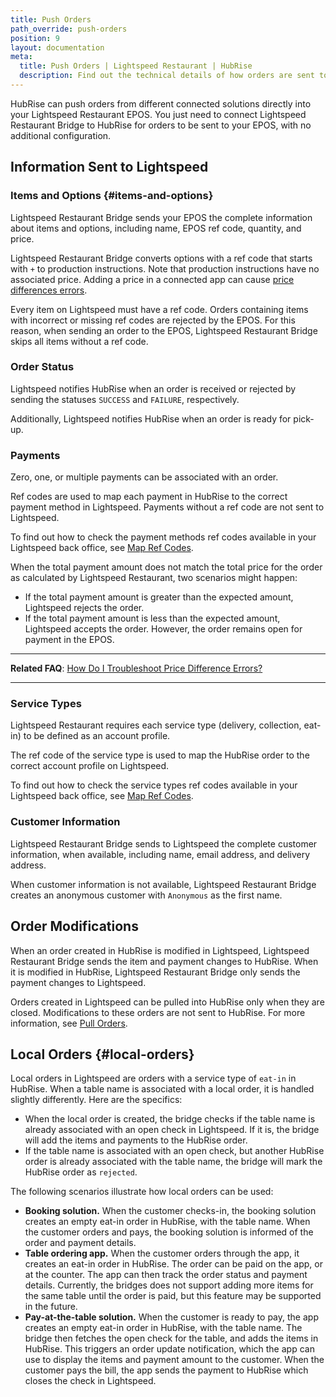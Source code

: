 ```yaml
---
title: Push Orders
path_override: push-orders
position: 9
layout: documentation
meta:
  title: Push Orders | Lightspeed Restaurant | HubRise
  description: Find out the technical details of how orders are sent to Lightspeed from HubRise, which fields are passed and which are not.
---
```


HubRise can push orders from different connected solutions directly into your Lightspeed Restaurant EPOS. You just need to connect Lightspeed Restaurant Bridge to HubRise for orders to be sent to your EPOS, with no additional configuration.

## Information Sent to Lightspeed

### Items and Options {#items-and-options}

Lightspeed Restaurant Bridge sends your EPOS the complete information about items and options, including name, EPOS ref code, quantity, and price.

Lightspeed Restaurant Bridge converts options with a ref code that starts with `+` to production instructions. Note that production instructions have no associated price. Adding a price in a connected app can cause [price differences errors](/apps/lightspeed-restaurant/troubleshooting/price-differences-errors).

Every item on Lightspeed must have a ref code. Orders containing items with incorrect or missing ref codes are rejected by the EPOS. For this reason, when sending an order to the EPOS, Lightspeed Restaurant Bridge skips all items without a ref code.

### Order Status

Lightspeed notifies HubRise when an order is received or rejected by sending the statuses `SUCCESS` and `FAILURE`, respectively.

Additionally, Lightspeed notifies HubRise when an order is ready for pick-up.

### Payments

Zero, one, or multiple payments can be associated with an order.

Ref codes are used to map each payment in HubRise to the correct payment method in Lightspeed. Payments without a ref code are not sent to Lightspeed.

To find out how to check the payment methods ref codes available in your Lightspeed back office, see [Map Ref Codes](/apps/lightspeed-restaurant/map-ref-codes#payment-methods).

When the total payment amount does not match the total price for the order as calculated by Lightspeed Restaurant, two scenarios might happen:

- If the total payment amount is greater than the expected amount, Lightspeed rejects the order.
- If the total payment amount is less than the expected amount, Lightspeed accepts the order. However, the order remains open for payment in the EPOS.

---

**Related FAQ**: [How Do I Troubleshoot Price Difference Errors?](/apps/lightspeed-restaurant/troubleshooting/price-differences-errors)

---

### Service Types

Lightspeed Restaurant requires each service type (delivery, collection, eat-in) to be defined as an account profile.

The ref code of the service type is used to map the HubRise order to the correct account profile on Lightspeed.

To find out how to check the service types ref codes available in your Lightspeed back office, see [Map Ref Codes](/apps/lightspeed-restaurant/map-ref-codes#service-types).

### Customer Information

Lightspeed Restaurant Bridge sends to Lightspeed the complete customer information, when available, including name, email address, and delivery address.

When customer information is not available, Lightspeed Restaurant Bridge creates an anonymous customer with `Anonymous` as the first name.

## Order Modifications

When an order created in HubRise is modified in Lightspeed, Lightspeed Restaurant Bridge sends the item and payment changes to HubRise. When it is modified in HubRise, Lightspeed Restaurant Bridge only sends the payment changes to Lightspeed.

Orders created in Lightspeed can be pulled into HubRise only when they are closed. Modifications to these orders are not sent to HubRise. For more information, see [Pull Orders](/apps/lightspeed-restaurant/pull-orders).

## Local Orders {#local-orders}

Local orders in Lightspeed are orders with a service type of `eat-in` in HubRise. When a table name is associated with a local order, it is handled slightly differently. Here are the specifics:

- When the local order is created, the bridge checks if the table name is already associated with an open check in Lightspeed. If it is, the bridge will add the items and payments to the HubRise order.
- If the table name is associated with an open check, but another HubRise order is already associated with the table name, the bridge will mark the HubRise order as `rejected`.

The following scenarios illustrate how local orders can be used:

- **Booking solution.** When the customer checks-in, the booking solution creates an empty eat-in order in HubRise, with the table name. When the customer orders and pays, the booking solution is informed of the order and payment details.
- **Table ordering app.** When the customer orders through the app, it creates an eat-in order in HubRise. The order can be paid on the app, or at the counter. The app can then track the order status and payment details. Currently, the bridges does not support adding more items for the same table until the order is paid, but this feature may be supported in the future.
- **Pay-at-the-table solution.** When the customer is ready to pay, the app creates an empty eat-in order in HubRise, with the table name. The bridge then fetches the open check for the table, and adds the items in HubRise. This triggers an order update notification, which the app can use to display the items and payment amount to the customer. When the customer pays the bill, the app sends the payment to HubRise which closes the check in Lightspeed.
